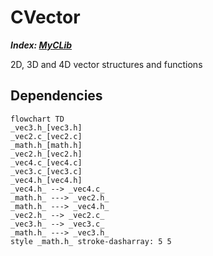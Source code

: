 # CVector
___Index: [MyCLib](../README.md)___

2D, 3D and 4D vector structures and functions

## Dependencies
```mermaid
flowchart TD
_vec3.h_[vec3.h]
_vec2.c_[vec2.c]
_math.h_[math.h]
_vec2.h_[vec2.h]
_vec4.c_[vec4.c]
_vec3.c_[vec3.c]
_vec4.h_[vec4.h]
_vec4.h_ --> _vec4.c_
_math.h_ ---> _vec2.h_
_math.h_ ---> _vec4.h_
_vec2.h_ --> _vec2.c_
_vec3.h_ --> _vec3.c_
_math.h_ ---> _vec3.h_
style _math.h_ stroke-dasharray: 5 5
```
